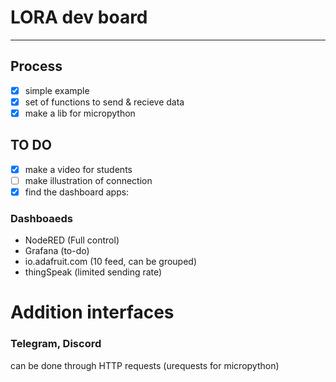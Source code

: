 # LORA dev board
----------
## Process
- [x] simple example
- [x] set of functions to send & recieve data
- [x] make a lib for micropython
## TO DO
- [x] make a video for students
- [ ] make illustration of connection
- [x] find the dashboard apps:
### Dashboaeds
 - NodeRED (Full control)
 - Grafana (to-do)
 - io.adafruit.com (10 feed, can be grouped)
 - thingSpeak (limited sending rate)
# Addition interfaces
### Telegram, Discord
can be done through HTTP requests (urequests for micropython)

